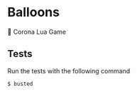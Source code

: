 # Balloons
:balloon: Corona Lua Game

## Tests

Run the tests with the following command

```
$ busted
```
